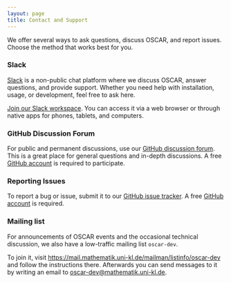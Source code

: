 ```yaml
---
layout: page
title: Contact and Support
---
```


We offer several ways to ask questions, discuss OSCAR, and report issues. Choose the method that works best for you.  

### Slack  

[Slack](https://slack.com) is a non-public chat platform where we discuss OSCAR, answer questions, and provide support. Whether you need help with installation, usage, or development, feel free to ask here.  

[Join our Slack workspace](https://oscar-system.org/slack). You can access it via a web browser or through native apps for phones, tablets, and computers.  

### GitHub Discussion Forum  

For public and permanent discussions, use our [GitHub discussion forum](https://github.com/oscar-system/Oscar.jl/discussions). This is a great place for general questions and in-depth discussions. A free [GitHub account](https://github.com) is required to participate.  

### Reporting Issues  

To report a bug or issue, submit it to our [GitHub issue tracker](https://github.com/oscar-system/Oscar.jl/issues). A free [GitHub account](https://github.com) is required.

### Mailing list

For announcements of OSCAR events and the occasional technical discussion, we also have a low-traffic mailing list `oscar-dev`.

To join it, visit <https://mail.mathematik.uni-kl.de/mailman/listinfo/oscar-dev> and follow the instructions there. Afterwards you can send messages to it by writing an email to <oscar-dev@mathematik.uni-kl.de>.
